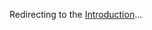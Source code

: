 <script setup lang="ts">
import { useRouter, withBase } from 'vitepress'
import { onMounted } from 'vue'

const router = useRouter()

onMounted(() => {
  router.go(withBase('/introduction'))
})
</script>

Redirecting to the [Introduction](/introduction)...
